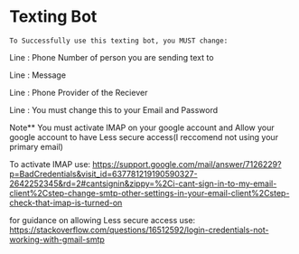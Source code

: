 # Texting Bot

    To Successfully use this texting bot, you MUST change:

Line : Phone Number of person you are sending text to

Line : Message

Line : Phone Provider of the Reciever

Line : You must change this to your Email and Password



Note** You must activate IMAP on your google account and Allow your google account to have Less secure access(I reccomend not using your primary email)

To activate IMAP use:
https://support.google.com/mail/answer/7126229?p=BadCredentials&visit_id=637781219190590327-2642252345&rd=2#cantsignin&zippy=%2Ci-cant-sign-in-to-my-email-client%2Cstep-change-smtp-other-settings-in-your-email-client%2Cstep-check-that-imap-is-turned-on
    
for guidance on allowing Less secure access use:
https://stackoverflow.com/questions/16512592/login-credentials-not-working-with-gmail-smtp
